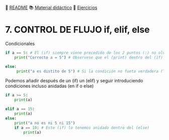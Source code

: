 :page_with_curl: [README](../README.md) :books: [Material didáctico](/documentation/indicedocu.md) :pencil: [Ejercicios](/tests/indicetests.md)


# 7. CONTROL DE FLUJO if, elif, else

Condicionales

````python
if a == 5: # El (if) siempre viene precedido de los 2 puntos (:) no olvidarlo, si no, nos reportará un error.
    print("Correcto a = 5") # Observese que el (print) dentro del (if) esta sangrado o identado.

else:
     print("a es distito de 5") # Si la condición no fueta verdadera (True) imprimiriamos esto
````

Podemos añadir después de un (if) un (elif) y seguir introduciendo condiciones incluso anidadas (en if o else)
````python
if a >= 5: 
    print(a) 

elif a == 15:
    print(a) 
else:
    print("a no es ni 5 ni 15")
    if a == 10: # Este (if) lo tenemos anidado dentro del (else)
        print(a)
````

